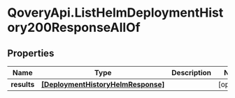 # QoveryApi.ListHelmDeploymentHistory200ResponseAllOf

## Properties

Name | Type | Description | Notes
------------ | ------------- | ------------- | -------------
**results** | [**[DeploymentHistoryHelmResponse]**](DeploymentHistoryHelmResponse.md) |  | [optional] 


